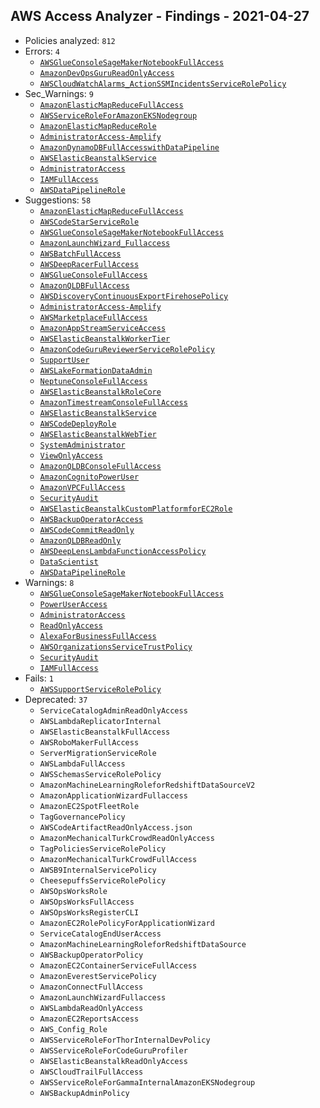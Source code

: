 ## AWS Access Analyzer - Findings - 2021-04-27

- Policies analyzed: `812`
- Errors: `4`
  - [`AWSGlueConsoleSageMakerNotebookFullAccess`](./AWSGlueConsoleSageMakerNotebookFullAccess.json)
  - [`AmazonDevOpsGuruReadOnlyAccess`](./AmazonDevOpsGuruReadOnlyAccess.json)
  - [`AWSCloudWatchAlarms_ActionSSMIncidentsServiceRolePolicy`](./AWSCloudWatchAlarms_ActionSSMIncidentsServiceRolePolicy.json)
- Sec_Warnings: `9`
  - [`AmazonElasticMapReduceFullAccess`](./AmazonElasticMapReduceFullAccess.json)
  - [`AWSServiceRoleForAmazonEKSNodegroup`](./AWSServiceRoleForAmazonEKSNodegroup.json)
  - [`AmazonElasticMapReduceRole`](./AmazonElasticMapReduceRole.json)
  - [`AdministratorAccess-Amplify`](./AdministratorAccess-Amplify.json)
  - [`AmazonDynamoDBFullAccesswithDataPipeline`](./AmazonDynamoDBFullAccesswithDataPipeline.json)
  - [`AWSElasticBeanstalkService`](./AWSElasticBeanstalkService.json)
  - [`AdministratorAccess`](./AdministratorAccess.json)
  - [`IAMFullAccess`](./IAMFullAccess.json)
  - [`AWSDataPipelineRole`](./AWSDataPipelineRole.json)
- Suggestions: `58`
  - [`AmazonElasticMapReduceFullAccess`](./AmazonElasticMapReduceFullAccess.json)
  - [`AWSCodeStarServiceRole`](./AWSCodeStarServiceRole.json)
  - [`AWSGlueConsoleSageMakerNotebookFullAccess`](./AWSGlueConsoleSageMakerNotebookFullAccess.json)
  - [`AmazonLaunchWizard_Fullaccess`](./AmazonLaunchWizard_Fullaccess.json)
  - [`AWSBatchFullAccess`](./AWSBatchFullAccess.json)
  - [`AWSDeepRacerFullAccess`](./AWSDeepRacerFullAccess.json)
  - [`AWSGlueConsoleFullAccess`](./AWSGlueConsoleFullAccess.json)
  - [`AmazonQLDBFullAccess`](./AmazonQLDBFullAccess.json)
  - [`AWSDiscoveryContinuousExportFirehosePolicy`](./AWSDiscoveryContinuousExportFirehosePolicy.json)
  - [`AdministratorAccess-Amplify`](./AdministratorAccess-Amplify.json)
  - [`AWSMarketplaceFullAccess`](./AWSMarketplaceFullAccess.json)
  - [`AmazonAppStreamServiceAccess`](./AmazonAppStreamServiceAccess.json)
  - [`AWSElasticBeanstalkWorkerTier`](./AWSElasticBeanstalkWorkerTier.json)
  - [`AmazonCodeGuruReviewerServiceRolePolicy`](./AmazonCodeGuruReviewerServiceRolePolicy.json)
  - [`SupportUser`](./SupportUser.json)
  - [`AWSLakeFormationDataAdmin`](./AWSLakeFormationDataAdmin.json)
  - [`NeptuneConsoleFullAccess`](./NeptuneConsoleFullAccess.json)
  - [`AWSElasticBeanstalkRoleCore`](./AWSElasticBeanstalkRoleCore.json)
  - [`AmazonTimestreamConsoleFullAccess`](./AmazonTimestreamConsoleFullAccess.json)
  - [`AWSElasticBeanstalkService`](./AWSElasticBeanstalkService.json)
  - [`AWSCodeDeployRole`](./AWSCodeDeployRole.json)
  - [`AWSElasticBeanstalkWebTier`](./AWSElasticBeanstalkWebTier.json)
  - [`SystemAdministrator`](./SystemAdministrator.json)
  - [`ViewOnlyAccess`](./ViewOnlyAccess.json)
  - [`AmazonQLDBConsoleFullAccess`](./AmazonQLDBConsoleFullAccess.json)
  - [`AmazonCognitoPowerUser`](./AmazonCognitoPowerUser.json)
  - [`AmazonVPCFullAccess`](./AmazonVPCFullAccess.json)
  - [`SecurityAudit`](./SecurityAudit.json)
  - [`AWSElasticBeanstalkCustomPlatformforEC2Role`](./AWSElasticBeanstalkCustomPlatformforEC2Role.json)
  - [`AWSBackupOperatorAccess`](./AWSBackupOperatorAccess.json)
  - [`AWSCodeCommitReadOnly`](./AWSCodeCommitReadOnly.json)
  - [`AmazonQLDBReadOnly`](./AmazonQLDBReadOnly.json)
  - [`AWSDeepLensLambdaFunctionAccessPolicy`](./AWSDeepLensLambdaFunctionAccessPolicy.json)
  - [`DataScientist`](./DataScientist.json)
  - [`AWSDataPipelineRole`](./AWSDataPipelineRole.json)
- Warnings: `8`
  - [`AWSGlueConsoleSageMakerNotebookFullAccess`](./AWSGlueConsoleSageMakerNotebookFullAccess.json)
  - [`PowerUserAccess`](./PowerUserAccess.json)
  - [`AdministratorAccess`](./AdministratorAccess.json)
  - [`ReadOnlyAccess`](./ReadOnlyAccess.json)
  - [`AlexaForBusinessFullAccess`](./AlexaForBusinessFullAccess.json)
  - [`AWSOrganizationsServiceTrustPolicy`](./AWSOrganizationsServiceTrustPolicy.json)
  - [`SecurityAudit`](./SecurityAudit.json)
  - [`IAMFullAccess`](./IAMFullAccess.json)
- Fails: `1`
  - [`AWSSupportServiceRolePolicy`](./AWSSupportServiceRolePolicy.json)
- Deprecated: `37`
  - `ServiceCatalogAdminReadOnlyAccess`
  - `AWSLambdaReplicatorInternal`
  - `AWSElasticBeanstalkFullAccess`
  - `AWSRoboMakerFullAccess`
  - `ServerMigrationServiceRole`
  - `AWSLambdaFullAccess`
  - `AWSSchemasServiceRolePolicy`
  - `AmazonMachineLearningRoleforRedshiftDataSourceV2`
  - `AmazonApplicationWizardFullaccess`
  - `AmazonEC2SpotFleetRole`
  - `TagGovernancePolicy`
  - `AWSCodeArtifactReadOnlyAccess.json`
  - `AmazonMechanicalTurkCrowdReadOnlyAccess`
  - `TagPoliciesServiceRolePolicy`
  - `AmazonMechanicalTurkCrowdFullAccess`
  - `AWSB9InternalServicePolicy`
  - `CheesepuffsServiceRolePolicy`
  - `AWSOpsWorksRole`
  - `AWSOpsWorksFullAccess`
  - `AWSOpsWorksRegisterCLI`
  - `AmazonEC2RolePolicyForApplicationWizard`
  - `ServiceCatalogEndUserAccess`
  - `AmazonMachineLearningRoleforRedshiftDataSource`
  - `AWSBackupOperatorPolicy`
  - `AmazonEC2ContainerServiceFullAccess`
  - `AmazonEverestServicePolicy`
  - `AmazonConnectFullAccess`
  - `AmazonLaunchWizardFullaccess`
  - `AWSLambdaReadOnlyAccess`
  - `AmazonEC2ReportsAccess`
  - `AWS_Config_Role`
  - `AWSServiceRoleForThorInternalDevPolicy`
  - `AWSServiceRoleForCodeGuruProfiler`
  - `AWSElasticBeanstalkReadOnlyAccess`
  - `AWSCloudTrailFullAccess`
  - `AWSServiceRoleForGammaInternalAmazonEKSNodegroup`
  - `AWSBackupAdminPolicy`
